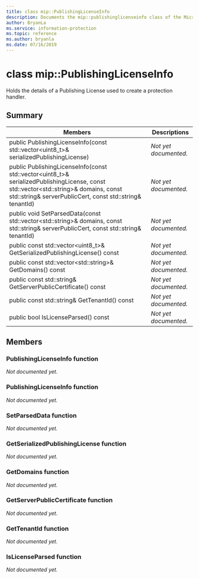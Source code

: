 ```yaml
---
title: class mip::PublishingLicenseInfo 
description: Documents the mip::publishinglicenseinfo class of the Microsoft Information Protection (MIP) SDK.
author: BryanLa
ms.service: information-protection
ms.topic: reference
ms.author: bryanla
ms.date: 07/16/2019
---
```


# class mip::PublishingLicenseInfo 
Holds the details of a Publishing License used to create a protection handler.
  
## Summary
 Members                        | Descriptions                                
--------------------------------|---------------------------------------------
public PublishingLicenseInfo(const std::vector\<uint8_t\>& serializedPublishingLicense)  | _Not yet documented._
public PublishingLicenseInfo(const std::vector\<uint8_t\>& serializedPublishingLicense, const std::vector\<std::string\>& domains, const std::string& serverPublicCert, const std::string& tenantId)  | _Not yet documented._
public void SetParsedData(const std::vector\<std::string\>& domains, const std::string& serverPublicCert, const std::string& tenantId)  | _Not yet documented._
public const std::vector\<uint8_t\>& GetSerializedPublishingLicense() const  | _Not yet documented._
public const std::vector\<std::string\>& GetDomains() const  | _Not yet documented._
public const std::string& GetServerPublicCertificate() const  | _Not yet documented._
public const std::string& GetTenantId() const  | _Not yet documented._
public bool IsLicenseParsed() const  | _Not yet documented._
  
## Members
  
### PublishingLicenseInfo function
_Not documented yet._

  
### PublishingLicenseInfo function
_Not documented yet._

  
### SetParsedData function
_Not documented yet._

  
### GetSerializedPublishingLicense function
_Not documented yet._

  
### GetDomains function
_Not documented yet._

  
### GetServerPublicCertificate function
_Not documented yet._

  
### GetTenantId function
_Not documented yet._

  
### IsLicenseParsed function
_Not documented yet._
